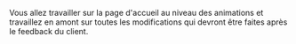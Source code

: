 

Vous allez travailler sur la page d'accueil au niveau des animations et travaillez en amont sur toutes les modifications qui devront être faites après le feedback du client.
